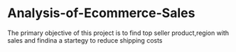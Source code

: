 # Analysis-of-Ecommerce-Sales
The primary objective of this project is to find top seller product,region with sales and findina a startegy to reduce shipping costs
